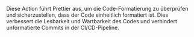 Diese Action führt Prettier aus, um die Code-Formatierung zu überprüfen und sicherzustellen, dass der Code einheitlich formatiert ist. Dies verbessert die Lesbarkeit und Wartbarkeit des Codes und verhindert unformatierte Commits in der CI/CD-Pipeline.
